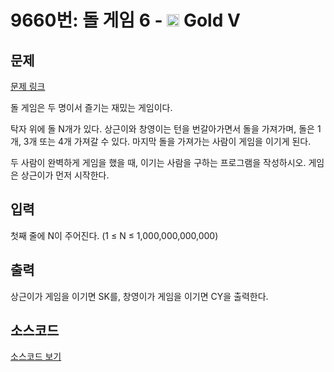 # 9660번: 돌 게임 6 - <img src="https://static.solved.ac/tier_small/11.svg" style="height:20px" /> Gold V

<!-- performance -->

<!-- 문제 제출 후 깃허브에 푸시를 했을 때 제출한 코드의 성능이 입력될 공간입니다.-->

<!-- end -->

## 문제

[문제 링크](https://boj.kr/9660)

<p>돌 게임은 두 명이서 즐기는 재밌는 게임이다.</p>

<p>탁자 위에 돌 N개가 있다. 상근이와 창영이는 턴을 번갈아가면서 돌을 가져가며, 돌은 1개, 3개 또는&nbsp;4개 가져갈 수 있다. 마지막 돌을 가져가는 사람이 게임을 이기게 된다.</p>

<p>두 사람이 완벽하게 게임을 했을 때, 이기는 사람을 구하는 프로그램을 작성하시오.&nbsp;게임은 상근이가 먼저 시작한다.</p>

## 입력

<p>첫째 줄에 N이 주어진다. (1 ≤ N ≤ 1,000,000,000,000)</p>

## 출력

<p>상근이가 게임을 이기면 SK를, 창영이가 게임을 이기면 CY을 출력한다.</p>

## 소스코드

[소스코드 보기](돌%20게임%206.py)